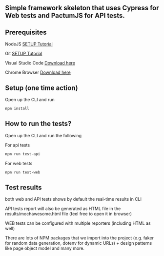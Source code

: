 ## Simple framework skeleton that uses **Cypress** for Web tests and **PactumJS** for API tests.

## Prerequisites

NodeJS [SETUP Tutorial](https://youtu.be/j8HZpFjPPVU)

Git [SETUP Tutorial](https://www.youtube.com/watch?v=0XJMg1ZMSEo)

Visual Studio Code [Download here](https://code.visualstudio.com/download)

Chrome Browser [Download here](https://www.google.com/chrome)   



## Setup (one time action)

Open up the CLI and run

```sh
npm install
```

## How to run the tests?
Open up the CLI and run the following

For api tests
```sh
npm run test-api
```

For web tests
```sh
npm run test-web
```



## Test results
both web and API tests shows by default the real-time results in CLI

API tests report will also be generated as HTML file in the results/mochawesome.html file (feel free to open it in browser)

WEB tests can be configured with multiple reporters (including HTML as well)

There are lots of NPM packages that we import into the project (e.g. faker for random data generation, dotenv for dynamic URLs) + design patterns like page object model and many more.
